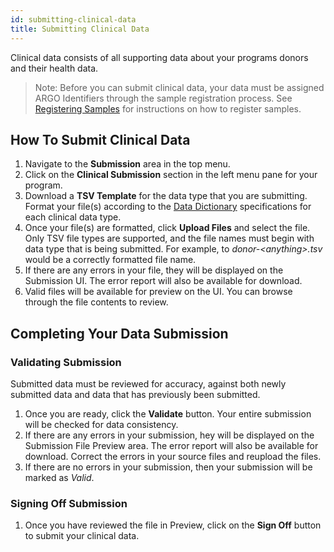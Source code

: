 ```yaml
---
id: submitting-clinical-data
title: Submitting Clinical Data
---
```

Clinical data consists of all supporting data about your programs donors and their health data.

> Note: Before you can submit clinical data, your data must be assigned ARGO Identifiers through the sample registration process. See [Registering Samples](/s) for instructions on how to register samples.


## How To Submit Clinical Data
1. Navigate to the **Submission** area in the top menu.
1. Click on the **Clinical Submission** section in the left menu pane for your program.
1. Download a **TSV Template** for the data type that you are submitting. Format your file(s) according to the [Data Dictionary](/dictionary) specifications for each clinical data type.
1. Once your file(s) are formatted, click **Upload Files** and select the file. Only TSV file types are supported, and the file names must begin with data type that is being submitted.  For example, to _donor-\<anything\>.tsv_ would be a correctly formatted file name.
1. If there are any errors in your file, they will be displayed on the Submission UI. The error report will also be available for download.
1. Valid files will be available for preview on the UI. You can browse through the file contents to review.

## Completing Your Data Submission

### Validating Submission
Submitted data must be reviewed for accuracy, against both newly submitted data and data that has previously been submitted.

1. Once you are ready, click the **Validate** button.  Your entire submission will be checked for data consistency.
1. If there are any errors in your submission, hey will be displayed on the Submission File Preview area. The error report will also be available for download.  Correct the errors in your source files and reupload the files.
1.  If there are no errors in your submission, then your submission will be marked as _Valid_.


### Signing Off Submission
1. Once you have reviewed the file in Preview, click on the **Sign Off** button to submit your clinical data.
